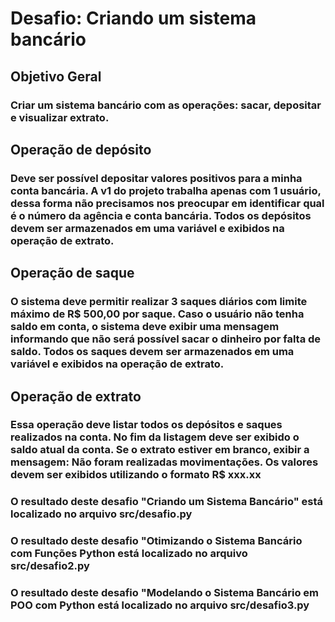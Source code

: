 # Desafio: Criando um sistema bancário​

## Objetivo Geral​
### Criar um sistema bancário com as operações: sacar, depositar e visualizar extrato.

## Operação de depósito
### Deve ser possível depositar valores positivos para a minha conta bancária. A v1 do projeto trabalha apenas com 1 usuário, dessa forma não precisamos nos preocupar em identificar qual é o número da agência e conta bancária. Todos os depósitos devem ser armazenados em uma variável e exibidos na operação de extrato.​

## Operação de saque​
### O sistema deve permitir realizar 3 saques diários com limite máximo de R$ 500,00 por saque. Caso o usuário não tenha saldo em conta, o sistema deve exibir uma mensagem informando que não será possível sacar o dinheiro por falta de saldo. Todos os saques devem ser armazenados em uma variável e exibidos na operação de extrato.​

## Operação de extrato​
### Essa operação deve listar todos os depósitos e saques realizados na conta. No fim da listagem deve ser exibido o saldo atual da conta. Se o extrato estiver em branco, exibir a mensagem: Não foram realizadas movimentações.​ Os valores devem ser exibidos utilizando o formato R$ xxx.xx




### **O resultado deste desafio "Criando um Sistema Bancário" está localizado no arquivo src/desafio.py** 

### **O resultado deste desafio "Otimizando o Sistema Bancário com Funções Python está localizado no arquivo src/desafio2.py** 

### **O resultado deste desafio "Modelando o Sistema Bancário em POO com Python está localizado no arquivo src/desafio3.py** 
